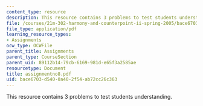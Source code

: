 ```yaml
---
content_type: resource
description: This resource contains 3 problems to test students understanding.
file: /courses/21m-302-harmony-and-counterpoint-ii-spring-2005/bace6703d5400a402f54ab72cc26c363_assignmentno8.pdf
file_type: application/pdf
learning_resource_types:
- Assignments
ocw_type: OCWFile
parent_title: Assignments
parent_type: CourseSection
parent_uid: 89112b14-79cb-6169-981d-e65f3a2585ae
resourcetype: Document
title: assignmentno8.pdf
uid: bace6703-d540-0a40-2f54-ab72cc26c363
---
```

This resource contains 3 problems to test students understanding.

